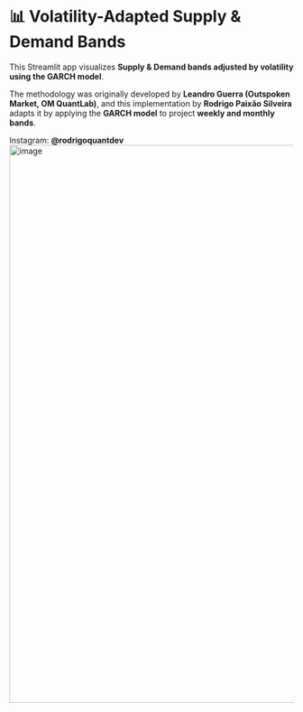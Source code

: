 # 📊 Volatility-Adapted Supply & Demand Bands

This Streamlit app visualizes **Supply & Demand bands adjusted by volatility using the GARCH model**.

The methodology was originally developed by **Leandro Guerra (Outspoken Market, OM QuantLab)**, and this implementation by **Rodrigo Paixão Silveira** adapts it by applying the **GARCH model** to project **weekly and monthly bands**.

Instagram: **@rodrigoquantdev**
<img width="1867" height="989" alt="image" src="https://github.com/user-attachments/assets/fb8a1e8d-edcc-40ec-9eeb-c579aeab9b0f" />
